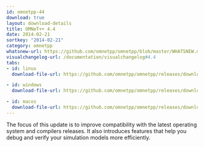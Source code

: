 ```yaml
---
id: omnetpp-44
download: true
layout: download-details
title: OMNeT++ 4.4
date: 2014-02-21
sortkey: "2014-02-21"
category: omnetpp
whatsnew-url: https://github.com/omnetpp/omnetpp/blob/master/WHATSNEW.md#omnet-44-dec-2013
visualchangelog-url: /documentation/visualchangelog#4.4
tabs:
- id: linux
  download-file-url: https://github.com/omnetpp/omnetpp/releases/download/omnetpp-4.4/omnetpp-4.4-src.tgz

- id: windows
  download-file-url: https://github.com/omnetpp/omnetpp/releases/download/omnetpp-4.4/omnetpp-4.4-src-windows.zip

- id: macos
  download-file-url: https://github.com/omnetpp/omnetpp/releases/download/omnetpp-4.4/omnetpp-4.4-src.tgz
---
```


The focus of this update is to improve compatibility with the latest operating
system and compilers releases. It also introduces features that help you debug
and verify your simulation models more efficiently.
